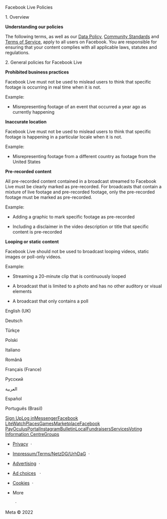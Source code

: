 Facebook Live Policies

1\. Overview

**Understanding our policies**

The following terms, as well as our [Data Policy](https://www.facebook.com/about/privacy/), [Community Standards](https://www.facebook.com/communitystandards/) and [Terms of Service](https://www.facebook.com/legal/terms), apply to all users on Facebook. You are responsible for ensuring that your content complies with all applicable laws, statutes and regulations.

2\. General policies for Facebook Live

**Prohibited business practices**

Facebook Live must not be used to mislead users to think that specific footage is occurring in real time when it is not.

Example:

* Misrepresenting footage of an event that occurred a year ago as currently happening

**Inaccurate location**

Facebook Live must not be used to mislead users to think that specific footage is happening in a particular locale when it is not.

Example:

* Misrepresenting footage from a different country as footage from the United States

**Pre-recorded content**

All pre-recorded content contained in a broadcast streamed to Facebook Live must be clearly marked as pre-recorded. For broadcasts that contain a mixture of live footage and pre-recorded footage, only the pre-recorded footage must be marked as pre-recorded.

Example:

* Adding a graphic to mark specific footage as pre-recorded

* Including a disclaimer in the video description or title that specific content is pre-recorded

**Looping or static content**

Facebook Live should not be used to broadcast looping videos, static images or poll-only videos.

Example:

* Streaming a 20-minute clip that is continuously looped

* A broadcast that is limited to a photo and has no other auditory or visual elements

* A broadcast that only contains a poll

English (UK)

Deutsch

Türkçe

Polski

Italiano

Română

Français (France)

Русский

العربية

Español

Português (Brasil)

[Sign Up](https://www.facebook.com/reg/)[Log in](https://www.facebook.com/login/)[Messenger](https://l.facebook.com/l.php?u=https%3A%2F%2Fmessenger.com%2F&h=AT2d7unf532QbDlyRjaixdLl1APhavhq4giiLDW7rFR6lRJ5WRqkRzEvV0tP-pyxKWd32wFL126iLNdAV97jYn40MquFMK79Mcagm4Oog4fLmDbUdcqIqplzvwsHVYgpR8ZSN5gw0djuD_vc6W2GrQ)[Facebook Lite](https://www.facebook.com/lite/)[Watch](https://en-gb.facebook.com/watch/)[Places](https://www.facebook.com/places/)[Games](https://www.facebook.com/games/)[Marketplace](https://www.facebook.com/marketplace/)[Facebook Pay](https://pay.facebook.com/)[Oculus](https://l.facebook.com/l.php?u=https%3A%2F%2Fwww.oculus.com%2F&h=AT2d7unf532QbDlyRjaixdLl1APhavhq4giiLDW7rFR6lRJ5WRqkRzEvV0tP-pyxKWd32wFL126iLNdAV97jYn40MquFMK79Mcagm4Oog4fLmDbUdcqIqplzvwsHVYgpR8ZSN5gw0djuD_vc6W2GrQ)[Portal](https://portal.facebook.com/)[Instagram](https://l.facebook.com/l.php?u=https%3A%2F%2Fwww.instagram.com%2F&h=AT2d7unf532QbDlyRjaixdLl1APhavhq4giiLDW7rFR6lRJ5WRqkRzEvV0tP-pyxKWd32wFL126iLNdAV97jYn40MquFMK79Mcagm4Oog4fLmDbUdcqIqplzvwsHVYgpR8ZSN5gw0djuD_vc6W2GrQ)[Bulletin](https://l.facebook.com/l.php?u=https%3A%2F%2Fwww.bulletin.com%2F&h=AT2d7unf532QbDlyRjaixdLl1APhavhq4giiLDW7rFR6lRJ5WRqkRzEvV0tP-pyxKWd32wFL126iLNdAV97jYn40MquFMK79Mcagm4Oog4fLmDbUdcqIqplzvwsHVYgpR8ZSN5gw0djuD_vc6W2GrQ)[Local](https://www.facebook.com/local/lists/245019872666104/)[Fundraisers](https://www.facebook.com/fundraisers/)[Services](https://www.facebook.com/biz/directory/)[Voting Information Centre](https://www.facebook.com/votinginformationcenter/?entry_point=c2l0ZQ%3D%3D)[Groups](https://www.facebook.com/groups/explore/)

* [Privacy](https://en-gb.facebook.com/privacy/explanation/)  ·
* [Impressum/Terms/NetzDG/UrhDaG](https://en-gb.facebook.com/terms?ref=pf)  ·
* [Advertising](https://en-gb.facebook.com/business/)  ·
* [Ad choices](https://en-gb.facebook.com/help/568137493302217)   ·
* [Cookies](https://en-gb.facebook.com/policies/cookies/)  ·
* More
    
      ·

Meta © 2022